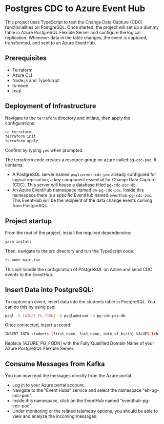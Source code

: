 # Postgres CDC to Azure Event Hub
This project uses TypeScript to test the Change Data Capture (CDC) functionalities on PostgreSQL. Once started, the project will set up a dummy table in Azure PostgreSQL Flexible Server and configure the logical replication. Whenever data in the table changes, the event is captured, transformed, and sent to an Azure EventHub.

## Prerequisites
- Terraform
- Azure CLI
- Node.js and TypeScript
- ts-node
- psql

## Deployment of Infrastructure
Navigate to the `terraform` directory and initiate, then apply the configurations:

```bash
cd terraform
terraform init
terraform apply
```
Confirm by typing `yes` when prompted.

The terraform code creates a resource group on azure called `pg-cdc-poc`.
It contains:
- A PostgreSQL server named `psqlserver-cdc-poc` already configured for logical replication, a key component essential for Change Data Capture (CDC). This server will house a database titled `pg-cdc-poc-db`.
- An Azure EventHub namespace named `eh-pg-cdc-poc`.  Inside this namespace there is a specific EventHub named `eventhub-pg-cdc-poc`. This EventHub will be the recipient of the data change events coming from PostgreSQL.

## Project startup
From the root of the project, install the required dependencies:

```bash
yarn install
```

Then, navigate to the src directory and run the TypeScript code:

```bash
ts-node main.tsx
```
This will handle the configuration of PostgreSQL on Azure and send CDC events to the EventHub.

## Insert Data into PostgreSQL:
To capture an event, insert data into the students table in PostgreSQL. You can do this by using psql.

```bash
psql -h [AZURE_PG_FQDN] -U psqladminun -d pg-cdc-poc-db
```
Once connected, insert a record:
```bash
INSERT INTO students (first_name, last_name, date_of_birth) VALUES (chr(floor(random() * (90-65+1) + 65)::int)::text || substr(md5(random()::text), 1, 5), chr(floor(random() * (90-65+1) + 65)::int)::text || substr(md5(random()::text), 1, 5), (current_date - floor(random()*365*25)::int));
```

Replace [AZURE_PG_FQDN] with the Fully Qualified Domain Name of your Azure PostgreSQL Flexible Server.

## Consume Messages from Kafka
You can now read the messages directly from the Azure portal.

- Log in to your Azure portal account.
- Navigate to the "Event Hubs" service and select the namespace "eh-pg-cdc-poc".
- Inside this namespace, click on the EventHub named "eventhub-pg-cdc-poc".
- Under monitoring or the related telemetry options, you should be able to view and analyze the incoming messages.